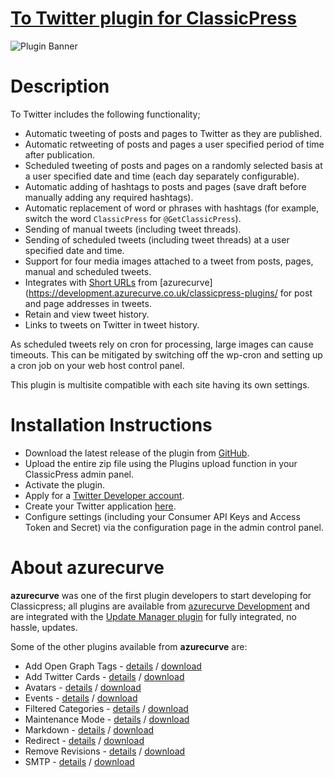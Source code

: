 # [To Twitter plugin for ClassicPress](https://development.azurecurve.co.uk/classicpress-plugins/to-twitter/)
![Plugin Banner](/assets/pluginimages/banner-1544x500.png)

# Description

To Twitter includes the following functionality;
 * Automatic tweeting of posts and pages to Twitter as they are published.
 * Automatic retweeting of posts and pages a user specified period of time after publication.
 * Scheduled tweeting of posts and pages on a randomly selected basis at a user specified date and time (each day separately configurable).
 * Automatic adding of hashtags to posts and pages (save draft before manually adding any required hashtags).
 * Automatic replacement of word or phrases with hashtags (for example, switch the word `ClassicPress` for `@GetClassicPress`).
 * Sending of manual tweets (including tweet threads).
 * Sending of scheduled tweets (including tweet threads) at a user specified date and time.
 * Support for four media images attached to a tweet from posts, pages, manual and scheduled tweets.
 * Integrates with [Short URLs](https://development.azurecurve.co.uk/classicpress-plugins/short-urls/) from [azurecurve](https://development.azurecurve.co.uk/classicpress-plugins/ for post and page addresses in tweets.
 * Retain and view tweet history.
 * Links to tweets on Twitter in tweet history.

As scheduled tweets rely on cron for processing, large images can cause timeouts. This can be mitigated by switching off the wp-cron and setting up a cron job on your web host control panel.

This plugin is multisite compatible with each site having its own settings.

# Installation Instructions

* Download the latest release of the plugin from [GitHub](https://github.com/azurecurve/azrcrv-to-twitter/releases/latest/).
* Upload the entire zip file using the Plugins upload function in your ClassicPress admin panel.
* Activate the plugin.
* Apply for a [Twitter Developer account](https://developer.twitter.com/en/apply-for-access).
* Create your Twitter application [here](https://developer.twitter.com/en/apps).
* Configure settings (including your Consumer API Keys and Access Token and Secret) via the configuration page in the admin control panel.

# About azurecurve

**azurecurve** was one of the first plugin developers to start developing for Classicpress; all plugins are available from [azurecurve Development](https://development.azurecurve.co.uk/) and are integrated with the [Update Manager plugin](https://directory.classicpress.net/plugins/update-manager) for fully integrated, no hassle, updates.

Some of the other plugins available from **azurecurve** are:
 * Add Open Graph Tags - [details](https://development.azurecurve.co.uk/classicpress-plugins/add-open-graph-tags/) / [download](https://github.com/azurecurve/azrcrv-add-open-graph-tags/releases/latest/)
 * Add Twitter Cards - [details](https://development.azurecurve.co.uk/classicpress-plugins/add-twitter-cards/) / [download](https://github.com/azurecurve/azrcrv-add-twitter-cards/releases/latest/)
 * Avatars - [details](https://development.azurecurve.co.uk/classicpress-plugins/avatars/) / [download](https://github.com/azurecurve/azrcrv-avatars/releases/latest/)
 * Events - [details](https://development.azurecurve.co.uk/classicpress-plugins/events/) / [download](https://github.com/azurecurve/azrcrv-events/releases/latest/)
 * Filtered Categories - [details](https://development.azurecurve.co.uk/classicpress-plugins/filtered-categories/) / [download](https://github.com/azurecurve/azrcrv-filtered-categories/releases/latest/)
 * Maintenance Mode - [details](https://development.azurecurve.co.uk/classicpress-plugins/maintenance-mode/) / [download](https://github.com/azurecurve/azrcrv-maintenance-mode/releases/latest/)
 * Markdown - [details](https://development.azurecurve.co.uk/classicpress-plugins/markdown/) / [download](https://github.com/azurecurve/azrcrv-markdown/releases/latest/)
 * Redirect - [details](https://development.azurecurve.co.uk/classicpress-plugins/redirect/) / [download](https://github.com/azurecurve/azrcrv-redirect/releases/latest/)
 * Remove Revisions - [details](https://development.azurecurve.co.uk/classicpress-plugins/remove-revisions/) / [download](https://github.com/azurecurve/azrcrv-remove-revisions/releases/latest/)
 * SMTP - [details](https://development.azurecurve.co.uk/classicpress-plugins/smtp/) / [download](https://github.com/azurecurve/azrcrv-smtp/releases/latest/)